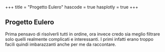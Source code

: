 +++
title = "Progetto Eulero"
hascode = true
hasplotly = true
+++

<!-- println("""<table class="progress">""")
println("<tr>")
for i in 1:1000
   println("""<td class="blank"><a href="/activity/project_euler/problem_$i">$i</a></td>""")
	if i%25==0
		println("</tr>\n<tr>")
	end
	if i%100==0
		println("""</table>\n<table class="progress">""")
	end
  end
println("</table>") -->


## Progetto Eulero
Prima pensavo di risolverli tutti in ordine, ora invece credo sia meglio filtrare solo quelli realmente complicati e interessanti. I primi infatti erano troppo facili quindi imbarazzanti anche per me da raccontare.

<!-- - [1](/activity/project_euler/problem_1)
- [2](/activity/project_euler/problem_2)
 -->